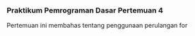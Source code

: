 <h3>Praktikum Pemrograman Dasar Pertemuan 4</h3>

Pertemuan ini membahas tentang penggunaan perulangan for
